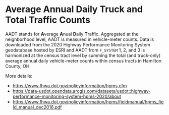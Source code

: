 # Average Annual Daily Truck and Total Traffic Counts

AADT stands for **A**verage **A**nual **D**aily **T**raffic. Aggregated at the neighborhood level, AADT is measured in vehicle-meter counts.
Data is downloaded from the 2020 Highway Performance Monitoring System geodatabase hosted by ESRI and AADT from `F_SYSTEM` 1, 2, and 3 is harmonized at the census tract level by summing the total (and truck-only) average annual daily vehicle-meter counts within census tracts in Hamilton County, OH.

More details:

- <https://www.fhwa.dot.gov/policyinformation/hpms.cfm>
- <https://data-usdot.opendata.arcgis.com/datasets/usdot::highway-performance-monitoring-system-hpms-2020/about>
- <https://www.fhwa.dot.gov/policyinformation/hpms/fieldmanual/hpms_field_manual_dec2016.pdf>
